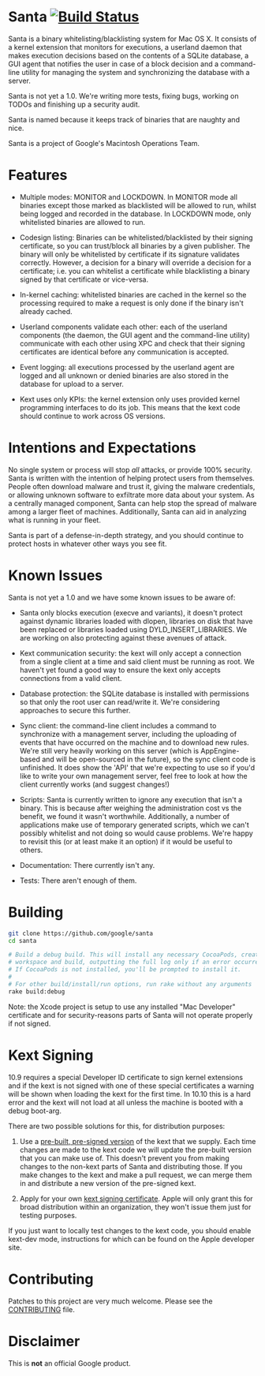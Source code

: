 Santa  [![Build Status](https://travis-ci.org/google/santa.png?branch=master)](https://travis-ci.org/google/santa)
=====

Santa is a binary whitelisting/blacklisting system for Mac OS X. It consists of
a kernel extension that monitors for executions, a userland daemon that makes
execution decisions based on the contents of a SQLite database, a GUI agent that
notifies the user in case of a block decision and a command-line utility for
managing the system and synchronizing the database with a server.

Santa is not yet a 1.0. We're writing more tests, fixing bugs, working on TODOs
and finishing up a security audit.

Santa is named because it keeps track of binaries that are naughty and nice.

Santa is a project of Google's Macintosh Operations Team.

Features
========

* Multiple modes: MONITOR and LOCKDOWN. In MONITOR mode all binaries except
those marked as blacklisted will be allowed to run, whilst being logged and
recorded in the database. In LOCKDOWN mode, only whitelisted binaries are
allowed to run.

* Codesign listing: Binaries can be whitelisted/blacklisted by their signing
certificate, so you can trust/block all binaries by a given publisher. The
binary will only be whitelisted by certificate if its signature validates
correctly. However, a decision for a binary will override a decision for a
certificate; i.e. you can whitelist a certificate while blacklisting a binary
signed by that certificate or vice-versa.

* In-kernel caching: whitelisted binaries are cached in the kernel so the
processing required to make a request is only done if the binary
isn't already cached.

* Userland components validate each other: each of the userland components (the
daemon, the GUI agent and the command-line utility) communicate with each other
using XPC and check that their signing certificates are identical before any
communication is accepted.

* Event logging: all executions processed by the userland agent are logged and
all unknown or denied binaries are also stored in the database for upload to a
server.

* Kext uses only KPIs: the kernel extension only uses provided kernel
programming interfaces to do its job. This means that the kext code should
continue to work across OS versions.

Intentions and Expectations
===========================
No single system or process will stop *all* attacks, or provide 100% security. Santa is written with the intention of helping protect users from themselves. People often download malware and trust it, giving the malware credentials, or allowing unknown software to exfiltrate more data about your system. As a centrally managed component, Santa can help stop the spread of malware among a larger fleet of machines. Additionally, Santa can aid in analyzing what is running in your fleet.

Santa is part of a defense-in-depth strategy, and you should continue to protect hosts in whatever other ways you see fit.

Known Issues
============
Santa is not yet a 1.0 and we have some known issues to be aware of:

* Santa only blocks execution (execve and variants), it doesn't protect against
dynamic libraries loaded with dlopen, libraries on disk that have been replaced or
libraries loaded using DYLD_INSERT_LIBRARIES. We are working on also protecting
against these avenues of attack.

* Kext communication security: the kext will only accept a connection from a
single client at a time and said client must be running as root. We haven't yet
found a good way to ensure the kext only accepts connections from a valid client.

* Database protection: the SQLite database is installed with permissions so that
only the root user can read/write it. We're considering approaches to secure
this further.

* Sync client: the command-line client includes a command to synchronize with a
management server, including the uploading of events that have occurred on the
machine and to download new rules. We're still very heavily working on this
server (which is AppEngine-based and will be open-sourced in the future), so the
sync client code is unfinished. It does show the 'API' that we're expecting to
use so if you'd like to write your own management server, feel free to look at
how the client currently works (and suggest changes!)

* Scripts: Santa is currently written to ignore any execution that isn't a
binary. This is because after weighing the administration cost vs the benefit,
we found it wasn't worthwhile. Additionally, a number of applications make use
of temporary generated scripts, which we can't possibly whitelist and not doing
so would cause problems. We're happy to revisit this (or at least make it an
option) if it would be useful to others.

* Documentation: There currently isn't any.

* Tests: There aren't enough of them.

Building
========
```sh
git clone https://github.com/google/santa
cd santa

# Build a debug build. This will install any necessary CocoaPods, create the
# workspace and build, outputting the full log only if an error occurred.
# If CocoaPods is not installed, you'll be prompted to install it.
#
# For other build/install/run options, run rake without any arguments
rake build:debug
```

Note: the Xcode project is setup to use any installed "Mac Developer" certificate
and for security-reasons parts of Santa will not operate properly if not signed.

Kext Signing
============
10.9 requires a special Developer ID certificate to sign kernel extensions and
if the kext is not signed with one of these special certificates a warning will
be shown when loading the kext for the first time. In 10.10 this is a hard error
and the kext will not load at all unless the machine is booted with a debug
boot-arg.

There are two possible solutions for this, for distribution purposes:

1) Use a [pre-built, pre-signed version](https://github.com/google/santa/releases)
of the kext that we supply. Each time changes are made to the kext code we will
update the pre-built version that you can make use of. This doesn't prevent you
from making changes to the non-kext parts of Santa and distributing those.
If you make changes to the kext and make a pull request, we can merge them in
and distribute a new version of the pre-signed kext.

2) Apply for your own [kext signing certificate](https://developer.apple.com/contact/kext/).
Apple will only grant this for broad distribution within an organization, they
won't issue them just for testing purposes.

If you just want to locally test changes to the kext code, you should enable
kext-dev mode, instructions for which can be found on the Apple developer site.


Contributing
============
Patches to this project are very much welcome. Please see the [CONTRIBUTING](https://github.com/google/santa/blob/master/CONTRIBUTING.md)
file.

Disclaimer
==========
This is **not** an official Google product.
